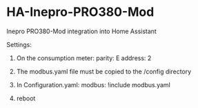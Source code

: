 # HA-Inepro-PRO380-Mod
Inepro PRO380-Mod integration into Home Assistant

Settings:
1. On the consumption meter:
parity: E
address: 2

2. The modbus.yaml file must be copied to the /config directory

3. In Configuration.yaml:
modbus: !include modbus.yaml

4. reboot
